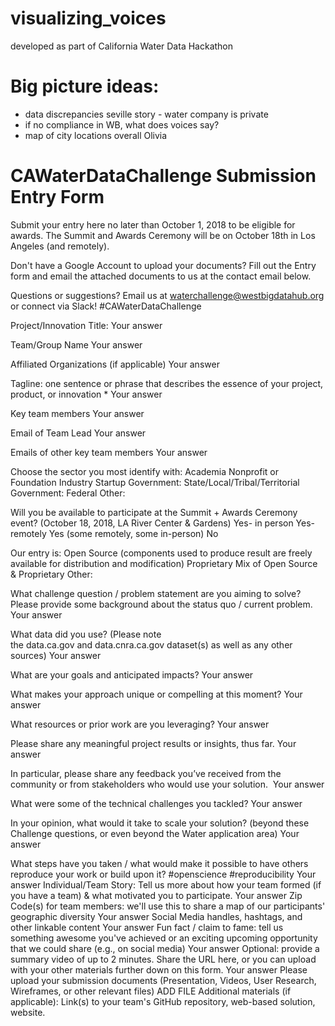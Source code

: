 # visualizing_voices
developed as part of California Water Data Hackathon


# Big picture ideas:	
	
* data discrepancies	seville story - water company is private
* if no compliance in WB, what does voices say?	
* map of city locations overall	Olivia

# CAWaterDataChallenge Submission Entry Form

Submit your entry here no later than October 1, 2018 to be eligible for awards. The Summit and Awards Ceremony will be on October 18th in Los Angeles (and remotely).

Don't have a Google Account to upload your documents? Fill out the Entry form and email the attached documents to us at the contact email below.

Questions or suggestions? Email us at waterchallenge@westbigdatahub.org or connect via Slack! #CAWaterDataChallenge

Project/Innovation Title:
Your answer

Team/Group Name
Your answer

Affiliated Organizations (if applicable)
Your answer

Tagline: one sentence or phrase that describes the essence of your project, product, or innovation *
Your answer

Key team members
Your answer

Email of Team Lead
Your answer

Emails of other key team members
Your answer

Choose the sector you most identify with:
Academia
Nonprofit or Foundation
Industry
Startup
Government: State/Local/Tribal/Territorial
Government: Federal
Other:

Will you be available to participate at the Summit + Awards Ceremony event? (October 18, 2018, LA River Center & Gardens)
Yes- in person
Yes- remotely
Yes (some remotely, some in-person)
No

Our entry is:
Open Source (components used to produce result are freely available for distribution and modification)
Proprietary
Mix of Open Source & Proprietary
Other:

What challenge question / problem statement are you aiming to solve? Please provide some background about the status quo / current problem.
Your answer

What data did you use? (Please note the data.ca.gov and data.cnra.ca.gov dataset(s) as well as any other sources)
Your answer

What are your goals and anticipated impacts?
Your answer

What makes your approach unique or compelling at this moment?
Your answer

What resources or prior work are you leveraging?
Your answer

Please share any meaningful project results or insights, thus far.
Your answer

In particular, please share any feedback you’ve received from the community or from stakeholders who would use your solution. 
Your answer

What were some of the technical challenges you tackled?
Your answer

In your opinion, what would it take to scale your solution? (beyond these Challenge questions, or even beyond the Water application area)
Your answer

What steps have you taken / what would make it possible to have others reproduce your work or build upon it? #openscience #reproducibility
Your answer
Individual/Team Story: Tell us more about how your team formed (if you have a team) & what motivated you to participate.
Your answer
Zip Code(s) for team members: we'll use this to share a map of our participants' geographic diversity
Your answer
Social Media handles, hashtags, and other linkable content
Your answer
Fun fact / claim to fame: tell us something awesome you've achieved or an exciting upcoming opportunity that we could share (e.g., on social media)
Your answer
Optional: provide a summary video of up to 2 minutes. Share the URL here, or you can upload with your other materials further down on this form.
Your answer
Please upload your submission documents (Presentation, Videos, User Research, Wireframes, or other relevant files)
ADD FILE
Additional materials (if applicable): Link(s) to your team's GitHub repository, web-based solution, website.
